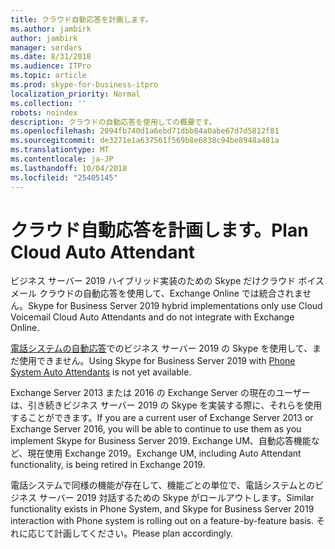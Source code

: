 ```yaml
---
title: クラウド自動応答を計画します。
ms.author: jambirk
author: jambirk
manager: serdars
ms.date: 8/31/2018
ms.audience: ITPro
ms.topic: article
ms.prod: skype-for-business-itpro
localization_priority: Normal
ms.collection: ''
robots: noindex
description: クラウドの自動応答を使用しての概要です。
ms.openlocfilehash: 2094fb740d1a6ebd71dbb84a0abe67d7d5812f81
ms.sourcegitcommit: de3271e1a637561f569b8e6838c94be8948a481a
ms.translationtype: MT
ms.contentlocale: ja-JP
ms.lasthandoff: 10/04/2018
ms.locfileid: "25405145"
---
```

# <a name="plan-cloud-auto-attendant"></a><span data-ttu-id="67ffe-103">クラウド自動応答を計画します。</span><span class="sxs-lookup"><span data-stu-id="67ffe-103">Plan Cloud Auto Attendant</span></span>

<span data-ttu-id="67ffe-104">ビジネス サーバー 2019 ハイブリッド実装のための Skype だけクラウド ボイスメール クラウドの自動応答を使用して、Exchange Online では統合されません。</span><span class="sxs-lookup"><span data-stu-id="67ffe-104">Skype for Business Server 2019 hybrid implementations only use Cloud Voicemail Cloud Auto Attendants and do not integrate with Exchange Online.</span></span>

<span data-ttu-id="67ffe-105">[電話システムの自動応答](/SkypeForBusiness/what-is-phone-system-in-office-365/what-are-phone-system-auto-attendants.md)でのビジネス サーバー 2019 の Skype を使用して、まだ使用できません。</span><span class="sxs-lookup"><span data-stu-id="67ffe-105">Using Skype for Business Server 2019 with [Phone System Auto Attendants](/SkypeForBusiness/what-is-phone-system-in-office-365/what-are-phone-system-auto-attendants.md) is not yet available.</span></span>

<span data-ttu-id="67ffe-106">Exchange Server 2013 または 2016 の Exchange Server の現在のユーザーは、引き続きビジネス サーバー 2019 の Skype を実装する際に、それらを使用することができます。</span><span class="sxs-lookup"><span data-stu-id="67ffe-106">If you are a current user of Exchange Server 2013 or Exchange Server 2016, you will be able to continue to use them as you implement Skype for Business Server 2019.</span></span> <span data-ttu-id="67ffe-107">Exchange UM、自動応答機能など、現在使用 Exchange 2019。</span><span class="sxs-lookup"><span data-stu-id="67ffe-107">Exchange UM, including Auto Attendant functionality, is being retired in Exchange 2019.</span></span>

<span data-ttu-id="67ffe-108">電話システムで同様の機能が存在して、機能ごとの単位で、電話システムとのビジネス サーバー 2019 対話するための Skype がロールアウトします。</span><span class="sxs-lookup"><span data-stu-id="67ffe-108">Similar functionality exists in Phone System, and Skype for Business Server 2019 interaction with Phone system is rolling out on a feature-by-feature basis.</span></span> <span data-ttu-id="67ffe-109">それに応じて計画してください。</span><span class="sxs-lookup"><span data-stu-id="67ffe-109">Please plan accordingly.</span></span>